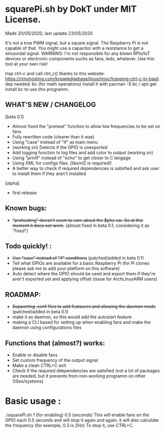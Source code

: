 
# squarePi.sh by DokT under MIT License.
Made 20/05/2020, last update 23/05/2020

It's not a true PWM signal, but a square signal.
The Raspberry Pi is not capable of that.
You might use a capacitor with a resistance to get a sinusoidal signal.
WARNING: I'm not responsible for any blown RPIs/IoT devices or electronic components suchs as fans, leds, whatever.
Use this tool at your own risk!


trap ctrl-c and call ctrl_c() thanks to this website: https://rimuhosting.com/knowledgebase/linux/misc/trapping-ctrl-c-in-bash
dep needed: bc (for math operations)
install it with pacman -S bc / apt-get install bc to use this programm.

## WHAT'S NEW / CHANGELOG
[beta 0.1]
- Almost fixed the "preheat" function to allow low frequencies to be set on fans
- Fully rewritten code (clearer than it was) 
- Using "case" instead of "if" as main menu
- (working on) Detects if the GPIO is unexported
- Add logging function to log files and add color to output (working on)
- Using "printf" instead of "echo" to get closer to C langage
- Using XML for configs files. (libxml2 is required!)
- A better way to check if required dependencies is satisfied and ask user to install them if they aren't  installed

[alpha]
- first release

## Known bugs: 
 - ~~"preheating" doesn't seem to care about the $phs var. So at this moment it does not work.~~ (almost fixed in beta 0.1, considering it as "fixed")

## Todo quickly! :
 - ~~Use "case" instead of "if" conditions~~ (patched/added in beta 0.1)
 - Tell what GPIOs are available for a basic Raspberry Pi (for Pi clones please ask me to add your platform on this software)
 - Auto detect where the GPIO should be used and export them if they're aren't exported yet and applying offset (issue for ArchLinuxARM users)

## ROADMAP:
 - ~~Supporting .conf files to add feataures and allowing the daemon mode~~ (patched/added in beta 0.1)
 - make it as daemon, so this would add the autostart feature
 - making a CLI based for setting up when enabling fans and make the daemon using configurations files

## Functions that (almost?) works:
 - Enable or disable fans
 - Set custom frequency of the output signal
 - Make a clean CTRL+C exit
 - Check if the required ddependencies are satisfied (not a lot of packages are needed, but it prevents from non-working programm on other OSes/systems)


# Basic usage :
 ./squarePi.sh 1 (for enabling) 0.5 (seconds)
 This will enable fans on the GPIO each 0.5 seconds and will stop it again and again. it will also calculate the frequency (for exemple, 0.3 is 2Hz)
 To stop it, use CTRL+C. 
